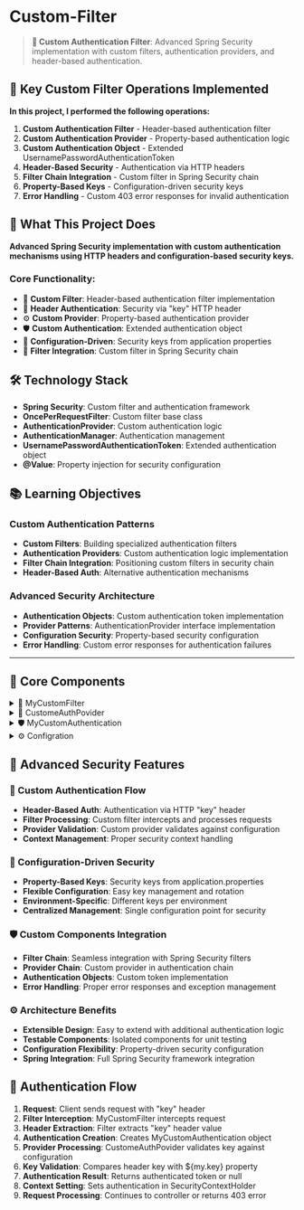 # Custom-Filter

> **🔧 Custom Authentication Filter**: Advanced Spring Security implementation with custom filters, authentication providers, and header-based authentication.

## 🎯 Key Custom Filter Operations Implemented

**In this project, I performed the following operations:**

1) **Custom Authentication Filter** - Header-based authentication filter
2) **Custom Authentication Provider** - Property-based authentication logic
3) **Custom Authentication Object** - Extended UsernamePasswordAuthenticationToken
4) **Header-Based Security** - Authentication via HTTP headers
5) **Filter Chain Integration** - Custom filter in Spring Security chain
6) **Property-Based Keys** - Configuration-driven security keys
7) **Error Handling** - Custom 403 error responses for invalid authentication

## 🎯 What This Project Does

**Advanced Spring Security implementation with custom authentication mechanisms using HTTP headers and configuration-based security keys.**

### Core Functionality:
- 🔧 **Custom Filter**: Header-based authentication filter implementation
- 🔑 **Header Authentication**: Security via "key" HTTP header
- ⚙️ **Custom Provider**: Property-based authentication provider
- 🛡️ **Custom Authentication**: Extended authentication object
- 📝 **Configuration-Driven**: Security keys from application properties
- 🔄 **Filter Integration**: Custom filter in Spring Security chain

## 🛠️ Technology Stack

- **Spring Security**: Custom filter and authentication framework
- **OncePerRequestFilter**: Custom filter base class
- **AuthenticationProvider**: Custom authentication logic
- **AuthenticationManager**: Authentication management
- **UsernamePasswordAuthenticationToken**: Extended authentication object
- **@Value**: Property injection for security configuration

## 📚 Learning Objectives

### Custom Authentication Patterns
- **Custom Filters**: Building specialized authentication filters
- **Authentication Providers**: Custom authentication logic implementation
- **Filter Chain Integration**: Positioning custom filters in security chain
- **Header-Based Auth**: Alternative authentication mechanisms

### Advanced Security Architecture
- **Authentication Objects**: Custom authentication token implementation
- **Provider Patterns**: AuthenticationProvider interface implementation
- **Configuration Security**: Property-based security configuration
- **Error Handling**: Custom error responses for authentication failures

---

## 📂 Core Components

<details>
<summary>🔧 MyCustomFilter</summary>

**Custom authentication filter for header-based authentication**

- **What it does**: Intercepts requests to authenticate users via HTTP headers
- **Code implementation**: 
  - **OncePerRequestFilter**: Ensures filter runs once per request
  - **Header Extraction**: `request.getHeader("key")` for authentication key
  - **Authentication Manager**: Uses AuthenticationManager for authentication
  - **Security Context**: Sets authentication in SecurityContextHolder
- **Filter operations**:
  - **Header Processing**: Extracts "key" header from HTTP request
  - **Authentication Creation**: Creates MyCustomAuthentication object
  - **Manager Integration**: Uses AuthenticationManager.authenticate()
  - **Context Setting**: Sets authenticated user in security context
- **Error handling**:
  - **Invalid Key**: Returns 403 "Key Not GOOD" for failed authentication
  - **Missing Key**: Returns 403 "Key Not Found" for missing header
  - **Exception Handling**: Catches and handles authentication exceptions
  - **Filter Chain**: Continues processing only for authenticated requests

</details>

<details>
<summary>🔑 CustomeAuthPovider</summary>

**Custom authentication provider with property-based validation**

- **What it does**: Validates authentication using configuration-based security key
- **Code implementation**: 
  - **AuthenticationProvider Interface**: Implements Spring Security provider contract
  - **Property Injection**: `@Value("${my.key}")` for security key configuration
  - **Key Validation**: Compares header key with configured security key
  - **Authentication Support**: Supports MyCustomAuthentication objects
- **Provider features**:
  - **Configuration-Driven**: Security key from application.properties
  - **Simple Validation**: String comparison for authentication
  - **Type Support**: Supports only MyCustomAuthentication class
  - **Return Logic**: Returns authenticated token or null
- **Authentication flow**:
  - **Key Comparison**: Compares request key with configured key
  - **Success Response**: Returns authenticated MyCustomAuthentication
  - **Failure Response**: Returns null for invalid keys
  - **Type Checking**: Validates authentication object type

</details>

<details>
<summary>🛡️ MyCustomAuthentication</summary>

**Custom authentication object extending UsernamePasswordAuthenticationToken**

- **What it does**: Represents custom authentication with header-based credentials
- **Code implementation**: 
  - **Token Extension**: Extends UsernamePasswordAuthenticationToken
  - **Constructor Overloading**: Multiple constructors for different scenarios
  - **Authority Support**: Handles GrantedAuthority collections
  - **Serialization**: Implements serializable for session storage
- **Authentication structure**:
  - **Principal**: User identifier (header key value)
  - **Credentials**: Authentication credentials (null in this case)
  - **Authorities**: User permissions and roles
  - **Inheritance**: Leverages Spring Security token functionality
- **Usage patterns**:
  - **Filter Creation**: Created by MyCustomFilter with header value
  - **Provider Processing**: Processed by CustomeAuthPovider
  - **Context Storage**: Stored in SecurityContextHolder
  - **Authority Management**: Supports role-based access control

</details>

<details>
<summary>⚙️ Configration</summary>

**Spring Security configuration with custom filter and provider integration**

- **What it does**: Configures Spring Security with custom authentication components
- **Code implementation**: 
  - **WebSecurityConfigurerAdapter**: Legacy security configuration
  - **Filter Integration**: `addFilterAt(myCustomFilter, BasicAuthenticationFilter.class)`
  - **Provider Registration**: `auth.authenticationProvider(customeAuthPovider)`
  - **AuthenticationManager Bean**: Exposes AuthenticationManager as bean
- **Configuration features**:
  - **Filter Positioning**: Places custom filter at BasicAuthenticationFilter position
  - **Provider Chain**: Registers custom authentication provider
  - **Permit All**: Allows all requests (authentication handled by filter)
  - **Manager Exposure**: Makes AuthenticationManager available for injection
- **Security setup**:
  - **Custom Components**: Integrates all custom security components
  - **Filter Chain**: Positions filter in appropriate security chain location
  - **Provider Chain**: Adds custom provider to authentication chain
  - **Bean Management**: Proper Spring bean configuration

</details>

## 🌟 Advanced Security Features

### 🔧 Custom Authentication Flow
- **Header-Based Auth**: Authentication via HTTP "key" header
- **Filter Processing**: Custom filter intercepts and processes requests
- **Provider Validation**: Custom provider validates against configuration
- **Context Management**: Proper security context handling

### 🔑 Configuration-Driven Security
- **Property-Based Keys**: Security keys from application.properties
- **Flexible Configuration**: Easy key management and rotation
- **Environment-Specific**: Different keys per environment
- **Centralized Management**: Single configuration point for security

### 🛡️ Custom Components Integration
- **Filter Chain**: Seamless integration with Spring Security filters
- **Provider Chain**: Custom provider in authentication chain
- **Authentication Objects**: Custom token implementation
- **Error Handling**: Proper error responses and exception management

### ⚙️ Architecture Benefits
- **Extensible Design**: Easy to extend with additional authentication logic
- **Testable Components**: Isolated components for unit testing
- **Configuration Flexibility**: Property-driven security configuration
- **Spring Integration**: Full Spring Security framework integration

## 🚀 Authentication Flow
1. **Request**: Client sends request with "key" header
2. **Filter Interception**: MyCustomFilter intercepts request
3. **Header Extraction**: Filter extracts "key" header value
4. **Authentication Creation**: Creates MyCustomAuthentication object
5. **Provider Processing**: CustomeAuthPovider validates key against configuration
6. **Key Validation**: Compares header key with ${my.key} property
7. **Authentication Result**: Returns authenticated token or null
8. **Context Setting**: Sets authentication in SecurityContextHolder
9. **Request Processing**: Continues to controller or returns 403 error